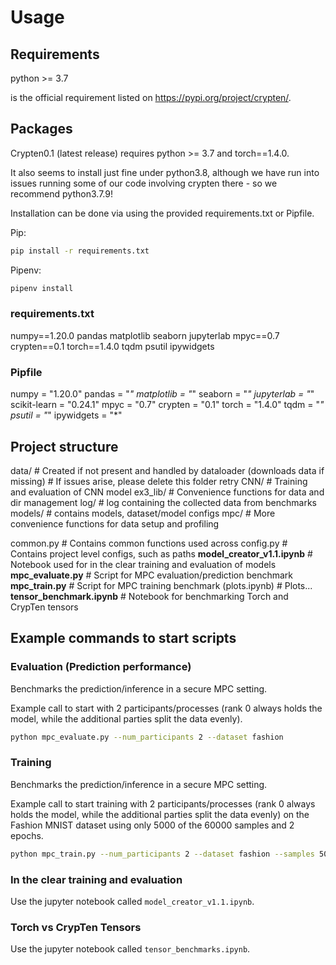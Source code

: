 # Usage

## Requirements

python >= 3.7

is the official requirement listed on <https://pypi.org/project/crypten/>.

## Packages

Crypten0.1 (latest release) requires python >= 3.7 and torch==1.4.0.

It also seems to install just fine under python3.8, although we have run into issues running some of our code involving crypten there - so we recommend python3.7.9!

Installation can be done via using the provided requirements.txt or Pipfile.

Pip:

```bash
pip install -r requirements.txt
```

Pipenv:

```bash
pipenv install
```

### requirements.txt

numpy==1.20.0
pandas
matplotlib
seaborn
jupyterlab
mpyc==0.7
crypten==0.1
torch==1.4.0
tqdm
psutil
ipywidgets

### Pipfile

numpy = "1.20.0"
pandas = "*"
matplotlib = "*"
seaborn = "*"
jupyterlab = "*"
scikit-learn = "0.24.1"
mpyc = "0.7"
crypten = "0.1"
torch = "1.4.0"
tqdm = "*"
psutil = "*"
ipywidgets = "*"

## Project structure

data/       # Created if not present and handled by dataloader (downloads data if missing)
            # If issues arise, please delete this folder retry
CNN/        # Training and evaluation of CNN model
ex3_lib/    # Convenience functions for data and dir management
log/        # log containing the collected data from benchmarks
models/     # contains models, dataset/model configs
mpc/        # More convenience functions for data setup and profiling

common.py                    # Contains common functions used across
config.py                    # Contains project level configs, such as paths
**model_creator_v1.1.ipynb** # Notebook used for in the clear training and evaluation of models
**mpc_evaluate.py**          # Script for MPC evaluation/prediction benchmark
**mpc_train.py**             # Script for MPC training benchmark
(plots.ipynb)                # Plots...
**tensor_benchmark.ipynb**   # Notebook for benchmarking Torch and CrypTen tensors

## Example commands to start scripts

### Evaluation (Prediction performance)

Benchmarks the prediction/inference in a secure MPC setting.

Example call to start with 2 participants/processes (rank 0 always holds the model, while the additional parties split the data evenly).

```bash
python mpc_evaluate.py --num_participants 2 --dataset fashion 
```

### Training

Benchmarks the prediction/inference in a secure MPC setting.

Example call to start training with 2 participants/processes (rank 0 always holds the model, while the additional parties split the data evenly) on the Fashion MNIST dataset using only 5000 of the 60000 samples and 2 epochs.

```bash
python mpc_train.py --num_participants 2 --dataset fashion --samples 5000 --epochs 2
```

### In the clear training and evaluation

Use the jupyter notebook called `model_creator_v1.1.ipynb`.

### Torch vs CrypTen Tensors

Use the jupyter notebook called `tensor_benchmarks.ipynb`.
